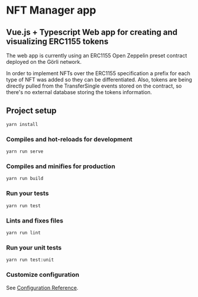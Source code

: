 # NFT Manager app
## Vue.js + Typescript Web app for creating and visualizing ERC1155 tokens
The web app is currently using an ERC1155 Open Zeppelin preset contract deployed on the Görli network.

In order to implement NFTs over the ERC1155 specification a prefix for each type of NFT was added so they can be differentiated.
Also, tokens are being directly pulled from the TransferSingle events stored on the contract, so there's no external database storing the tokens information.

## Project setup
```
yarn install
```

### Compiles and hot-reloads for development
```
yarn run serve
```

### Compiles and minifies for production
```
yarn run build
```

### Run your tests
```
yarn run test
```

### Lints and fixes files
```
yarn run lint
```

### Run your unit tests
```
yarn run test:unit
```

### Customize configuration
See [Configuration Reference](https://cli.vuejs.org/config/).
